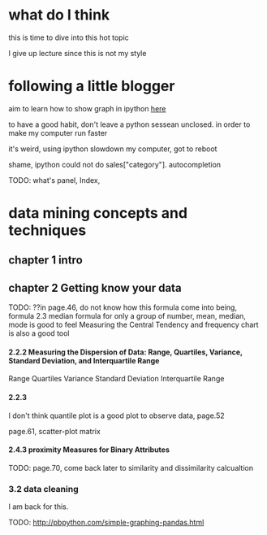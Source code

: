 what do I think
================================================================================
this is time to dive into this hot topic

I give up lecture since this is not my style

following a little blogger
================================================================================
aim to learn how to show graph in ipython
[here](http://pbpython.com/simple-graphing-pandas.html)

to have a good habit, don't leave a python sessean unclosed. in order to make my computer run faster

it's weird, using ipython slowdown my computer, got to reboot

shame, ipython could not do sales["category"].<tab> autocompletion

TODO: what's panel, Index,


data mining concepts and techniques
================================================================================
chapter 1 intro
--------------------------------------------------------------------------------

chapter 2 Getting know your data
--------------------------------------------------------------------------------
TODO: ??in page.46, do not know how this formula come into being, formula 2.3
median formula
for only a group of number, mean, median, mode is good to feel Measuring the Central Tendency
and frequency chart is also a good tool

#### 2.2.2 Measuring the Dispersion of Data: Range, Quartiles, Variance, Standard Deviation, and Interquartile Range
Range
Quartiles
Variance
Standard Deviation
Interquartile Range

#### 2.2.3
I don't think quantile plot is a good plot to observe data, page.52

page.61, scatter-plot matrix

#### 2.4.3 proximity Measures for Binary Attributes
TODO: page.70, come back later to similarity and dissimilarity calcualtion

### 3.2 data cleaning
I am back for this.

TODO: http://pbpython.com/simple-graphing-pandas.html
